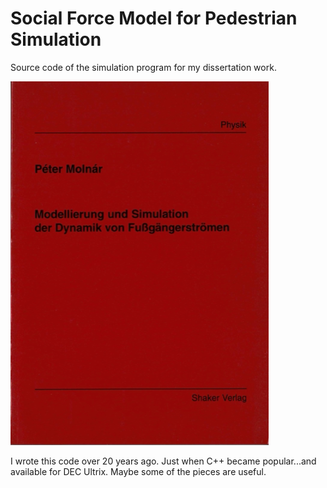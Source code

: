 # Social Force Model for Pedestrian Simulation
Source code of the simulation program for my dissertation work.

![book cover](molnar_book_cover.png)

I wrote this code over 20 years ago. Just when C++ became popular...and available for DEC Ultrix.
Maybe some of the pieces are useful.




